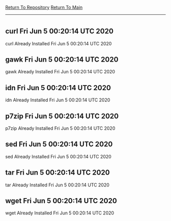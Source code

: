 [Return To Repository](https://github.com/deathbybandaid/piholeparser/)
[Return To Main](https://github.com/deathbybandaid/piholeparser/blob/master/RecentRunLogs/Mainlog.md)
____________________________________
# 
## curl Fri Jun  5 00:20:14 UTC 2020
curl Already Installed Fri Jun  5 00:20:14 UTC 2020
## gawk Fri Jun  5 00:20:14 UTC 2020
gawk Already Installed Fri Jun  5 00:20:14 UTC 2020
## idn Fri Jun  5 00:20:14 UTC 2020
idn Already Installed Fri Jun  5 00:20:14 UTC 2020
## p7zip Fri Jun  5 00:20:14 UTC 2020
p7zip Already Installed Fri Jun  5 00:20:14 UTC 2020
## sed Fri Jun  5 00:20:14 UTC 2020
sed Already Installed Fri Jun  5 00:20:14 UTC 2020
## tar Fri Jun  5 00:20:14 UTC 2020
tar Already Installed Fri Jun  5 00:20:14 UTC 2020
## wget Fri Jun  5 00:20:14 UTC 2020
wget Already Installed Fri Jun  5 00:20:14 UTC 2020

